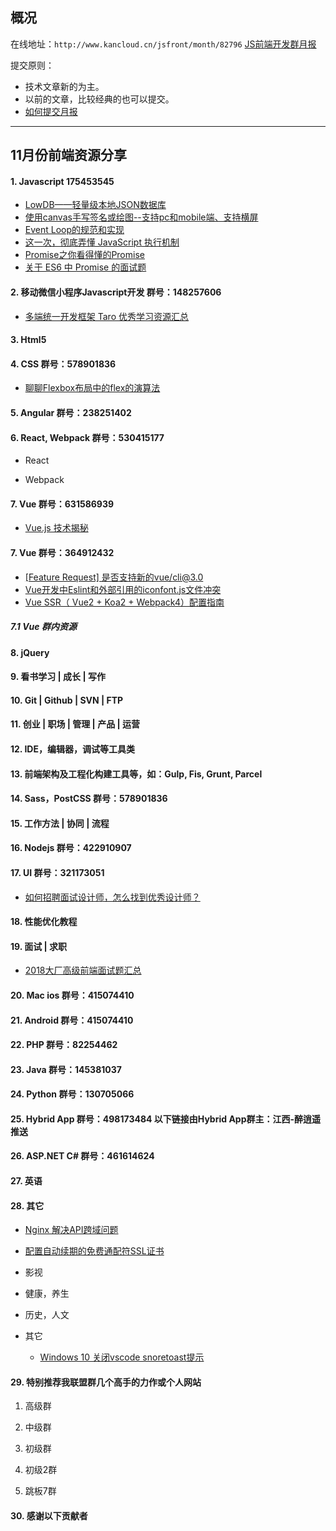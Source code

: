 ## 概况

在线地址：`http://www.kancloud.cn/jsfront/month/82796` [JS前端开发群月报](http://www.kancloud.cn/jsfront/month/82796)


提交原则：

- 技术文章新的为主。
- 以前的文章，比较经典的也可以提交。
- [如何提交月报](http://www.kancloud.cn/jsfront/month/227309)

---


## 11月份前端资源分享
#### 1. Javascript 175453545
- [LowDB——轻量级本地JSON数据库](https://blog.csdn.net/qq_15987295/article/details/79489036)
- [使用canvas手写签名或绘图--支持pc和mobile端、支持横屏](https://github.com/Louiszhai/canvas-draw)
- [Event Loop的规范和实现](https://juejin.im/post/5a6155126fb9a01cb64edb45)
- [这一次，彻底弄懂 JavaScript 执行机制](https://juejin.im/post/59e85eebf265da430d571f89)
- [Promise之你看得懂的Promise](https://juejin.im/post/5b32f552f265da59991155f0)
- [关于 ES6 中 Promise 的面试题](https://blog.csdn.net/FE_dev/article/details/83278508)

#### 2. 移动微信小程序Javascript开发 群号：148257606
- [多端统一开发框架 Taro 优秀学习资源汇总](https://github.com/NervJS/awesome-taro)

#### 3. Html5

#### 4. CSS  群号：578901836
- [聊聊Flexbox布局中的flex的演算法](https://zhuanlan.zhihu.com/p/50449041)

#### 5. Angular 群号：238251402

#### 6. React, Webpack 群号：530415177
- React
    

- Webpack



#### 7. Vue 群号：631586939
- [Vue.js 技术揭秘](https://github.com/ustbhuangyi/vue-analysis)
#### 7. Vue 群号：364912432
- [[Feature Request] 是否支持新的vue/cli@3.0](https://github.com/airyland/vux-loader/issues/66)
- [Vue开发中Eslint和外部引用的iconfont.js文件冲突](https://segmentfault.com/q/1010000016550383/a-1020000016550426)
- [Vue SSR（ Vue2 + Koa2 + Webpack4）配置指南](https://www.wyr.me/post/593)

##### 7.1 Vue 群内资源

#### 8. jQuery

#### 9. 看书学习 | 成长 | 写作

#### 10. Git | Github | SVN | FTP

#### 11. 创业 | 职场 | 管理 | 产品 | 运营

#### 12. IDE，编辑器，调试等工具类

#### 13. 前端架构及工程化构建工具等，如：Gulp, Fis, Grunt, Parcel

#### 14. Sass，PostCSS  群号：578901836

#### 15. 工作方法 | 协同 | 流程

#### 16. Nodejs 群号：422910907

#### 17. UI 群号：321173051
- [如何招聘面试设计师，怎么找到优秀设计师？](https://www.zhihu.com/question/19571885)

#### 18. 性能优化教程

#### 19. 面试 | 求职
- [2018大厂高级前端面试题汇总](https://juejin.im/post/5bc92e9ce51d450e8e777136)

#### 20. Mac ios 群号：415074410

#### 21. Android 群号：415074410

#### 22. PHP 群号：82254462

#### 23. Java 群号：145381037

#### 24. Python 群号：130705066

#### 25. Hybrid App 群号：498173484 以下链接由Hybrid App群主：江西-醉逍遥推送

#### 26. ASP.NET C# 群号：461614624

#### 27. 英语

#### 28. 其它
- [Nginx 解决API跨域问题](https://www.wyr.me/post/598)
- [配置自动续期的免费通配符SSL证书](https://www.wyr.me/post/599)

- 影视


- 健康，养生


- 历史，人文


- 其它
    
    - [Windows 10 关闭vscode snoretoast提示](https://www.howtogeek.com/219703/how-to-disable-notification-sounds-in-windows-10/)



#### 29. 特别推荐我联盟群几个高手的力作或个人网站

1. 高级群

2. 中级群


3. 初级群

4. 初级2群


5. 跳板7群


#### 30. 感谢以下贡献者

